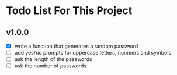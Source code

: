 # Todo List For This Project

## v1.0.0
* [x] write a function that generates a random password
* [ ] add yes/no prompts for uppercase letters, numbers and symbols
* [ ] ask the length of the passwords
* [ ] ask the number of passwords

